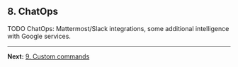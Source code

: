 ## 8. ChatOps

TODO ChatOps: Mattermost/Slack integrations, some additional intelligence with Google services.

---

**Next:** [9. Custom commands](09-custom-commands.md)
